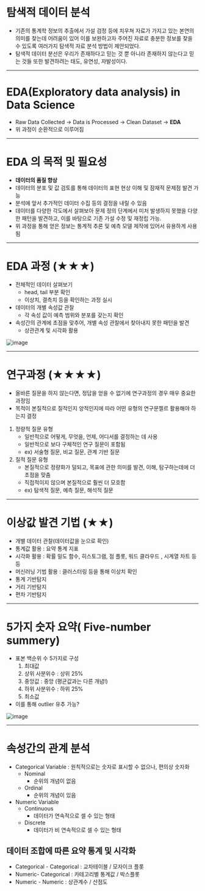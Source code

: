 # 탐색적 데이터 분석

- 기존의 통계학 정보의 추출에서 가설 검정 등에 치우쳐 자료가 가지고 있는 본연의 의미를 찾는데 어려움이 있어 이를 보완하고자 주어진 자료로 충분한 정보를 찾을 수 있도록 여러가지 탐색적 자료 분석 방법이 제안되었다.
- 탐색적 데이터 분선은 우리가 존재하다고 믿는 것 뿐 아니라 존재하지 않는다고 믿는 것들 또한 발견하려는 태도, 유연성, 자발성이다.
<hr>

# EDA(Exploratory data analysis) in Data Science

- Raw Data Collected -> Data is Processed -> Clean Dataset -> **EDA**  
- 위 과정이 순환적으로 이루어짐
<hr>

# EDA 의 목적 및 필요성
- **데이터의 품질 향상**
- 데이터의 분포 및 값 검토를 통해 데이터의 표현 현상 이해 및 잠재적 문제점 발견 가능
- 분석에 앞서 추가적인 데이터 수집 등의 결정을 내릴 수 있음
- 데이터를 다양한 각도에서 살펴보아 문제 정의 단계에서 미처 발생하지 못했을 다양한 패턴을 발견하고, 이를 바탕으로 기존 가설 수정 및 재정립 가능.
- 위 과정을 통해 얻은 정보는 통계적 추론 및 예측 모델 제작에 있어서 유용하게 사용됨
<hr>

# EDA 과정 (★★★)
- 전체적인 데이터 살펴보기
  - head, tail 부분 확인
  - 이상치, 결측치 등을 확인하는 과정 실시  
- 데이터의 개별 속성값 관찰
  - 각 속성 값이 예측 범위와 분포를 갖는지 확인
- 속성간의 관계에 초점을 맞추어, 개별 속성 관찰에서 찾아내지 못한 패턴을 발견
  - 상관관계 및 시각화 활용


![image](https://user-images.githubusercontent.com/22341383/130604372-dbc9300c-13a2-4840-a7d9-7d9895f6b0fd.png)
<hr>

# 연구과정 (★★★★)

- 올바른 질문을 하지 않는다면, 정답을 얻을 수 없기에 연구과정의 경우 매우 중요한 과정임
- 목적이 본질적으로 질적인지 양적인지에 따라 어떤 유형의 연구문젤르 활용해야 하는지 결정
1. 정량적 질문 유형
   - 일반적으로 어떻게, 무엇을, 언제, 어디서를 결정하는 데 사용
   - 일반적으로 보다 구체적인 연구 질문이 포함됨
   - ex) 서술형 질문, 비교 질문, 관계 기반 질문
2. 질적 질문 유형
   - 본질적으로 정량화가 덜되고, 목표에 관한 의미를 발견, 이해, 탐구하는데에 더 초점을 맞춤
   - 직접적이지 않으며 본질적으로 훨씬 더 모호함
   - ex) 탐색적 질문, 예측 질문, 해석적 질문
<hr>

# 이상값 발견 기법 (★★)
- 개별 데이터 관찰(데이터값을 눈으로 확인)
- 통계값 활용 : 요약 통계 지표
- 시각화 활용 : 확률 밀도 함수, 히스토그램, 점 플롯, 워드 클라우드 , 시계열 차트 등등
- 머신러닝 기법 활용 : 클러스터링 등을 통해 이상치 확인
- 통계 기반탐지
- 거리 기반탐지
- 편차 기반탐지
<hr>

# 5가지 숫자 요약( Five-number summery)
- 표본 백순위 수 5가지로 구성
  1. 최대값
  2. 상위 사분위수 : 상위 25%
  3. 중앙값 : 중앙 (평균값과는 다른 개념!)
  4. 하위 사분위수 : 하위 25%
  5. 최소값
- 이를 통해 outlier 유추 가능?

![image](https://user-images.githubusercontent.com/22341383/130604443-2ea57e8b-d3be-4383-846b-4b51c7d91763.png)

<hr>

# 속성간의 관계 분석
- Categorical Variable : 원칙적으로는 숫자로 표시할 수 없으나, 편의상 숫자화
  - Nominal
    - 순위의 개념이 없음
  - Ordinal
    - 순위의 개념이 있음
- Numeric Variable
  - Continuous
    -  데이터가 연속적으로 셀 수 있는 형태
  - Discrete
    - 데이터가 비 연속적으로 셀 수 있는 형태
## 데이터 조합에 따른 요약 통계 및 시각화
- Categorical - Categorical : 교차테이블 / 모자이크 플롯
- Numeric- Categorical : 카테고리별 통계값 / 박스플롯
- Numeric - Numeric : 상관계수 / 산점도
